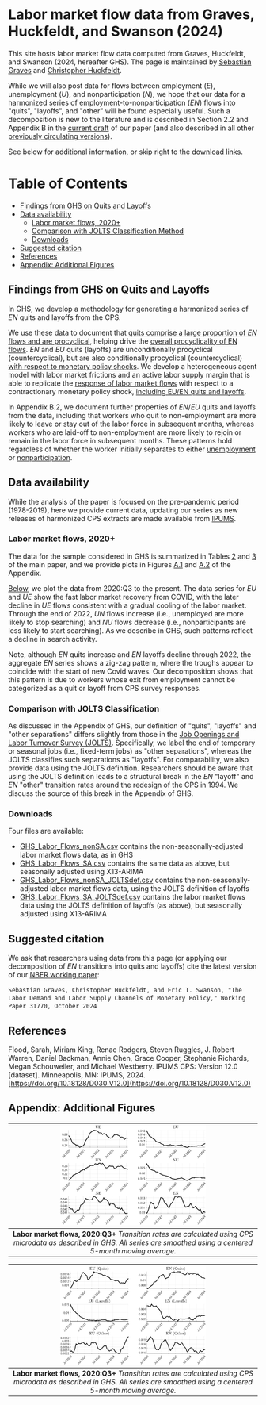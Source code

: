 Labor market flow data from Graves, Huckfeldt, and Swanson (2024)
=================

This site hosts labor market flow data computed from Graves, Huckfeldt, and Swanson (2024, hereafter GHS). The page is maintained by [Sebastian Graves](https://www.sebgraves.com/) and [Christopher Huckfeldt](https://christopher-huckfeldt.github.io/).

While we will also post data for flows between employment (*E*), unemployment (*U*), and nonparticipation (*N*), we hope that our data for a harmonized series of employment-to-nonparticipation (*EN*) flows into "quits", "layoffs", and "other" will be found especially useful. Such a decomposition is new to the literature and is described in Section 2.2 and Appendix B in the [current draft](https://christopher-huckfeldt.github.io/files/GHS2024.pdf) of our paper (and also described in all other [previously circulating versions](https://www.nber.org/papers/w31770)).

See below for additional information, or skip right to the [download links](#downloads).


Table of Contents
=================

* [Findings from GHS on Quits and Layoffs](#findings-from-ghs-on-quits-and-layoffs)
* [Data availability](#data-availability)
    * [Labor market flows, 2020+](#labor-market-flows-2020)
    * [Comparison with JOLTS Classification Method](#comparison-with-jolts-classification-method)
    * [Downloads](#downloads)
* [Suggested citation](#suggested-citation)
* [References](#references)
* [Appendix: Additional Figures](#appendix-additional-figures)

<!-- Created by https://github.com/ekalinin/github-markdown-toc -->

## Findings from GHS on Quits and Layoffs
In GHS, we develop a methodology for generating a harmonized series of *EN* quits and layoffs from the CPS.

We use these data to document that [quits comprise a large proportion of *EN* flows and are procyclical](figures/fig_EU_EN_unconditional.jpg), helping drive the [overall procyclicality of EN flows](figures/tab_EU_EN_unconditional.jpg). *EN* and *EU* quits (layoffs) are unconditionally procyclical (countercyclical), but are also conditionally procyclical (countercyclical) [with respect to monetary policy shocks](figures/fig_EU_EN_mps.jpg). We develop a heterogeneous agent model with labor market frictions and an active labor supply margin that is able to replicate the [response of labor market flows](figures/fig_labor_flows_model_data.jpg) with respect to a contractionary monetary policy shock, [including EU/EN quits and layoffs](figures/fig_EU_EN_model_data.jpg).

In Appendix B.2, we document further properties of *EN*/*EU* quits and layoffs from the data, including that workers who quit to non-employment are more likely to leave or stay out of the labor force in subsequent months, whereas workers who are laid-off to non-employment are more likely to rejoin or remain in the labor force in subsequent months. These patterns hold regardless of whether the worker initially separates to either [unemployment](figures/fig_post_EU.jpg) or [nonparticipation](figures/fig_post_EN.jpg).


## Data availability
While the analysis of the paper is focused on the pre-pandemic period (1978-2019), here we provide current data, updating our series as new releases of harmonized CPS extracts are made available from [IPUMS](#references).

### Labor market flows, 2020+
The data for the sample considered in GHS is summarized in Tables [2](figures/tab_all_flows.jpg) and [3](figures/tab_EU_EN_unconditional.jpg) of the main paper, and we provide plots in Figures [A.1](figures/fig_all_flows.jpg) and [A.2](figures/fig_EU_EN_components.jpg) of the Appendix.

[Below](#appendix-additional-figures), we plot the data from 2020:Q3 to the present. The data series for *EU* and *UE* show the fast labor market recovery from COVID, with the later decline in *UE* flows consistent with a gradual cooling of the labor market. Through the end of 2022, *UN* flows increase (i.e., unemployed are more likely to stop searching) and *NU* flows decrease (i.e., nonparticipants are less likely to start searching). As we describe in GHS, such patterns reflect a decline in search activity.

Note, although *EN* quits increase and *EN* layoffs decline through 2022, the aggregate *EN* series shows a zig-zag pattern, where the troughs appear to coincide with the start of new Covid waves. Our decomposition shows that this pattern is due to workers whose exit from employment cannot be categorized as a quit or layoff from CPS survey responses.


### Comparison with JOLTS Classification

As discussed in the Appendix of GHS, our definition of "quits", "layoffs" and "other separations" differs slightly from those in the [Job Openings and Labor Turnover Survey (JOLTS)](https://www.bls.gov/jlt/jltdef.htm). Specifically, we label the end of temporary or seasonal jobs (i.e., fixed-term jobs) as "other separations", whereas the JOLTS classifies such separations as "layoffs". For comparability, we also provide data using the JOLTS definition. Researchers should be aware that using the JOLTS definition leads to a structural break in the *EN* "layoff" and *EN* "other" transition rates around the redesign of the CPS in 1994. We discuss the source of this break in the Appendix of GHS.

### Downloads
Four files are available:
- [GHS_Labor_Flows_nonSA.csv](data/GHS_Labor_Flows_nonSA.csv) contains the non-seasonally-adjusted labor market flows data, as in GHS
- [GHS_Labor_Flows_SA.csv](data/GHS_Labor_Flows_SA.csv) contains the same data as above, but seasonally adjusted using X13-ARIMA
- [GHS_Labor_Flows_nonSA_JOLTSdef.csv](data/GHS_Labor_Flows_nonSA_JOLTSdef.csv) contains the non-seasonally-adjusted labor market flows data, using the JOLTS definition of layoffs
- [GHS_Labor_Flows_SA_JOLTSdef.csv](data/GHS_Labor_Flows_SA_JOLTSdef.csv) contains the labor market flows data using the JOLTS definition of layoffs (as above), but seasonally adjusted using X13-ARIMA

## Suggested citation
We ask that researchers using data from this page (or applying our decomposition of *EN* transitions into quits and layoffs) cite the latest version of our [NBER working paper](https://www.nber.org/papers/w31770):

    Sebastian Graves, Christopher Huckfeldt, and Eric T. Swanson, "The Labor Demand and Labor Supply Channels of Monetary Policy," Working Paper 31770, October 2024


## References

Flood, Sarah, Miriam King, Renae Rodgers, Steven Ruggles, J. Robert Warren, Daniel Backman, Annie Chen, Grace Cooper, Stephanie Richards, Megan Schouweiler, and Michael Westberry. IPUMS CPS: Version 12.0 [dataset]. Minneapolis, MN: IPUMS, 2024.  [https://doi.org/10.18128/D030.V12.0](https://doi.org/10.18128/D030.V12.0)


## Appendix: Additional Figures
<center>
  
| <img src="figures/all_flows.jpg" width="60%"> | 
|:--:| 
| **Labor market flows, 2020:Q3+** *Transition rates are calculated using CPS microdata as described in GHS. All series are smoothed using a centered 5-month moving average.*|
</center>


<center>
  
| <img src="figures/EUEN_components.jpg" width="60%"> | 
|:--:| 
| **Labor market flows, 2020:Q3+** *Transition rates are calculated using CPS microdata as described in GHS. All series are smoothed using a centered 5-month moving average.*|
</center>
